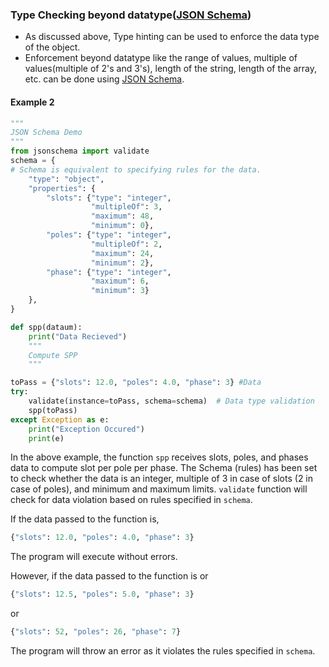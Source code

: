 ### Type Checking beyond datatype([JSON Schema](http://json-schema.org/understanding-json-schema/))
- As discussed above, Type hinting can be used to enforce the data type of the object. 
- Enforcement beyond datatype like the range of values, multiple of values(multiple of 2's and 3's), length of the string, length of the array, etc. can be done using [JSON Schema](https://pynative.com/python-json-validation/).

#### Example 2
```python
"""
JSON Schema Demo
"""
from jsonschema import validate
schema = {
# Schema is equivalent to specifying rules for the data.
    "type": "object",
    "properties": {
        "slots": {"type": "integer",
                  "multipleOf": 3,
                  "maximum": 48,
                  "minimum": 0},
        "poles": {"type": "integer",
                  "multipleOf": 2,
                  "maximum": 24,
                  "minimum": 2},
        "phase": {"type": "integer",
                  "maximum": 6,
                  "minimum": 3}
    },
}

def spp(dataum):
    print("Data Recieved")
    """
    Compute SPP
    """

toPass = {"slots": 12.0, "poles": 4.0, "phase": 3} #Data
try:
    validate(instance=toPass, schema=schema)  # Data type validation
    spp(toPass)
except Exception as e:
    print("Exception Occured")
    print(e)
```

In the above example, the function `spp` receives slots, poles, and phases data to compute slot per pole per phase. The Schema (rules) has been set to check whether the data is an integer, multiple of 3 in case of slots (2 in case of poles), and minimum and maximum limits. `validate` function will check for data violation based on rules specified in `schema`. 

If the data passed to the function is, 
```python
{"slots": 12.0, "poles": 4.0, "phase": 3}
```
The program will execute without errors. 

However, if the data passed to the function is 
or
```python
{"slots": 12.5, "poles": 5.0, "phase": 3}
```
or 
```python
{"slots": 52, "poles": 26, "phase": 7}
```
The program will throw an error as it violates the rules specified in `schema`. 
